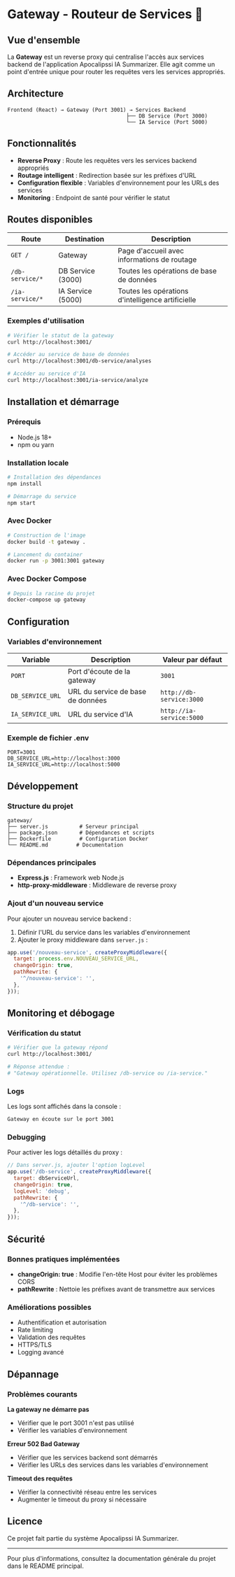 # Gateway - Routeur de Services 🚀

## Vue d'ensemble

La **Gateway** est un reverse proxy qui centralise l'accès aux services backend de l'application Apocalipssi IA Summarizer. Elle agit comme un point d'entrée unique pour router les requêtes vers les services appropriés.

## Architecture

```
Frontend (React) → Gateway (Port 3001) → Services Backend
                                      ├── DB Service (Port 3000)
                                      └── IA Service (Port 5000)
```

## Fonctionnalités

- **Reverse Proxy** : Route les requêtes vers les services backend appropriés
- **Routage intelligent** : Redirection basée sur les préfixes d'URL
- **Configuration flexible** : Variables d'environnement pour les URLs des services
- **Monitoring** : Endpoint de santé pour vérifier le statut

## Routes disponibles

| Route | Destination | Description |
|-------|-------------|-------------|
| `GET /` | Gateway | Page d'accueil avec informations de routage |
| `/db-service/*` | DB Service (3000) | Toutes les opérations de base de données |
| `/ia-service/*` | IA Service (5000) | Toutes les opérations d'intelligence artificielle |

### Exemples d'utilisation

```bash
# Vérifier le statut de la gateway
curl http://localhost:3001/

# Accéder au service de base de données
curl http://localhost:3001/db-service/analyses

# Accéder au service d'IA
curl http://localhost:3001/ia-service/analyze
```

## Installation et démarrage

### Prérequis
- Node.js 18+ 
- npm ou yarn

### Installation locale
```bash
# Installation des dépendances
npm install

# Démarrage du service
npm start
```

### Avec Docker
```bash
# Construction de l'image
docker build -t gateway .

# Lancement du container
docker run -p 3001:3001 gateway
```

### Avec Docker Compose
```bash
# Depuis la racine du projet
docker-compose up gateway
```

## Configuration

### Variables d'environnement

| Variable | Description | Valeur par défaut |
|----------|-------------|-------------------|
| `PORT` | Port d'écoute de la gateway | `3001` |
| `DB_SERVICE_URL` | URL du service de base de données | `http://db-service:3000` |
| `IA_SERVICE_URL` | URL du service d'IA | `http://ia-service:5000` |

### Exemple de fichier .env
```env
PORT=3001
DB_SERVICE_URL=http://localhost:3000
IA_SERVICE_URL=http://localhost:5000
```

## Développement

### Structure du projet
```
gateway/
├── server.js          # Serveur principal
├── package.json       # Dépendances et scripts
├── Dockerfile         # Configuration Docker
└── README.md         # Documentation
```

### Dépendances principales
- **Express.js** : Framework web Node.js
- **http-proxy-middleware** : Middleware de reverse proxy

### Ajout d'un nouveau service
Pour ajouter un nouveau service backend :

1. Définir l'URL du service dans les variables d'environnement
2. Ajouter le proxy middleware dans `server.js` :

```javascript
app.use('/nouveau-service', createProxyMiddleware({
  target: process.env.NOUVEAU_SERVICE_URL,
  changeOrigin: true,
  pathRewrite: {
    '^/nouveau-service': '',
  },
}));
```

## Monitoring et débogage

### Vérification du statut
```bash
# Vérifier que la gateway répond
curl http://localhost:3001/

# Réponse attendue :
# "Gateway opérationnelle. Utilisez /db-service ou /ia-service."
```

### Logs
Les logs sont affichés dans la console :
```bash
Gateway en écoute sur le port 3001
```

### Debugging
Pour activer les logs détaillés du proxy :
```javascript
// Dans server.js, ajouter l'option logLevel
app.use('/db-service', createProxyMiddleware({
  target: dbServiceUrl,
  changeOrigin: true,
  logLevel: 'debug',
  pathRewrite: {
    '^/db-service': '',
  },
}));
```

## Sécurité

### Bonnes pratiques implémentées
- **changeOrigin: true** : Modifie l'en-tête Host pour éviter les problèmes CORS
- **pathRewrite** : Nettoie les préfixes avant de transmettre aux services

### Améliorations possibles
- Authentification et autorisation
- Rate limiting
- Validation des requêtes
- HTTPS/TLS
- Logging avancé

## Dépannage

### Problèmes courants

**La gateway ne démarre pas**
- Vérifier que le port 3001 n'est pas utilisé
- Vérifier les variables d'environnement

**Erreur 502 Bad Gateway**
- Vérifier que les services backend sont démarrés
- Vérifier les URLs des services dans les variables d'environnement

**Timeout des requêtes**
- Vérifier la connectivité réseau entre les services
- Augmenter le timeout du proxy si nécessaire

## Licence

Ce projet fait partie du système Apocalipssi IA Summarizer.

---

Pour plus d'informations, consultez la documentation générale du projet dans le README principal. 